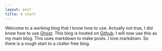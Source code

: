 ```yaml
---
layout: post
title: A start
---
```


Welcome to a working blog that I know how to use. Actually not true, I did know how to use [Ghost](https:ghost.org). This blog is hosted on [Github](https://github.com). I will now use this as my main blog. This uses markdown to make posts. I love markdown. So there is a rough start to a clutter free blog.
